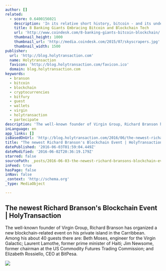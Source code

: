 ```yaml
---
author: []
related:
  - score: 0.6400156021
    description: 'In its relative short history, bitcoin - and its underlying technology the blockchain - have captivated thinkers around the world, but not everyone was quick to see the potential. Due in part to its initial billing as a threat to the traditional financial ecosystem, these institutions have perhaps understandably responded with sharp critiques and deep skepticism for the technology.'
    title: 8 Banking Giants Embracing Bitcoin and Blockchain Tech
    url: 'http://www.coindesk.com/8-banking-giants-bitcoin-blockchain/'
    thumbnail_height: 1000
    thumbnail_url: 'http://media.coindesk.com/2015/07/skyscrapers.jpg'
    thumbnail_width: 1500
publisher:
  url: 'http://blog.holytransaction.com'
  name: Holytransaction
  favicon: 'http://blog.holytransaction.com/favicon.ico'
  domain: blog.holytransaction.com
keywords:
  - branson
  - bitcoin
  - blockchain
  - cryptocurrencies
  - bitfury
  - guest
  - wallets
  - virgin
  - holytransaction
  - partecipate
description: 'The well-known founder of Virgin Group, Richard Branson has organized a new blockchain-related event on his private island in the Carribbean. Among his about 40 guests there are: Beth Moses, engineer for the Virgin Galactic; Laurent Lamothe, former prime minister of Haiti; Jim Newsome, former chairman at the US Commodity Futures Trading Commission; and Elizabeth Rossiello, CEO at BitPesa.'
inLanguage: en
app_links: []
isBasedOnUrl: 'http://blog.holytransaction.com/2016/06/the-newest-richard-bransons-blockchain.html'
title: "The newest Richard Branson's Blockchain Event | HolyTransaction"
datePublished: '2016-06-03T01:59:04.449Z'
dateModified: '2016-06-02T20:36:19.179Z'
starred: false
sourcePath: _posts/2016-06-03-the-newest-richard-bransons-blockchain-event-or-holytransact.md
inFeed: true
hasPage: false
inNav: false
_context: 'http://schema.org'
_type: MediaObject

---
```

<article style=""><h1>The newest Richard Branson's Blockchain Event | HolyTransaction</h1><p>The well-known founder of Virgin Group, Richard Branson has organized a new blockchain-related event on his private island in the Carribbean. Among his about 40 guests there are: Beth Moses, engineer for the Virgin Galactic; Laurent Lamothe, former prime minister of Haiti; Jim Newsome, former chairman at the US Commodity Futures Trading Commission; and Elizabeth Rossiello, CEO at BitPesa.</p><img src="https://4.bp.blogspot.com/-nsNi9zFZ33A/V1BR6AIhHOI/AAAAAAAAAgM/4qo68rzsq04OFJuPNGlZKJpilFp2gnkiwCLcB/w1200-h630-p-nu/hqdefault.jpg" /></article>